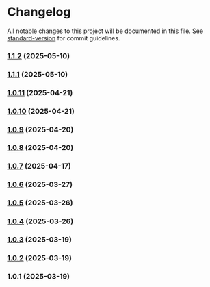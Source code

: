 # Changelog

All notable changes to this project will be documented in this file. See [standard-version](https://github.com/conventional-changelog/standard-version) for commit guidelines.

### [1.1.2](https://github.com/omnizach/squirrel-noise/compare/v1.1.1...v1.1.2) (2025-05-10)

### [1.1.1](https://github.com/omnizach/squirrel-noise/compare/v1.0.11...v1.1.1) (2025-05-10)

### [1.0.11](https://github.com/omnizach/squirrel-noise/compare/v1.0.10...v1.0.11) (2025-04-21)

### [1.0.10](https://github.com/omnizach/squirrel-noise/compare/v1.0.9...v1.0.10) (2025-04-21)

### [1.0.9](https://github.com/omnizach/squirrel-noise/compare/v1.0.8...v1.0.9) (2025-04-20)

### [1.0.8](https://github.com/omnizach/squirrel-noise/compare/v1.0.7...v1.0.8) (2025-04-20)

### [1.0.7](https://github.com/omnizach/squirrel-noise/compare/v1.0.6...v1.0.7) (2025-04-17)

### [1.0.6](https://github.com/omnizach/squirrel-noise/compare/v1.0.5...v1.0.6) (2025-03-27)

### [1.0.5](https://github.com/omnizach/squirrel-noise/compare/v1.0.4...v1.0.5) (2025-03-26)

### [1.0.4](https://github.com/omnizach/squirrel-noise/compare/v1.0.3...v1.0.4) (2025-03-26)

### [1.0.3](https://github.com/omnizach/squirrel-noise/compare/v1.0.2...v1.0.3) (2025-03-19)

### [1.0.2](https://github.com/omnizach/squirrel-noise/compare/v1.0.1...v1.0.2) (2025-03-19)

### 1.0.1 (2025-03-19)

